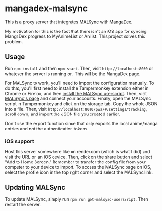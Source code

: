 # mangadex-malsync

This is a proxy server that integrates [MALSync](https://github.com/MALSync/MALSync) with
[MangaDex](https://mangadex.org).

My motivation for this is the fact that there isn't an iOS app for syncing MangaDex progress to MyAnimeList or Anilist.
This project solves this problem.

## Usage

Run `npm install` and then `npm start`. Then, visit `http://localhost:8080` or whatever the server is running on. This
will be the MangaDex page.

For MALSync to work, you'll need to import the configuration manually. To do that, you'll first need to install the
Tampermonkey extension either in Chrome or Firefox, and then
[install the MALSync userscript](https://github.com/MALSync/MALSync/releases/latest/download/malsync.user.js). Then,
visit [MALSync's page](https://malsync.moe) and connect your accounts. Finally, open the MALSync script in Tampermonkey
and click on the storage tab. Copy the whole JSON into a file. Then, visit
`http://localhost:8080/pwa/#/settings/tracking`, scroll down, and import the JSON file you created earlier.

Don't use the export function since that only exports the local anime/manga entries and not the authentication tokens.

### iOS support

Host this server somewhere like on render.com (which is what I did) and visit the URL on an iOS device. Then, click on
the share button and select "Add to Home Screen." Remember to transfer the config file from your computer to your device
to import. To access the MALSync page on iOS, select the profile icon in the top right corner and select the MALSync
link.

## Updating MALSync

To update MALSync, simply run `npm run get-malsync-userscript`. Then restart the server.
